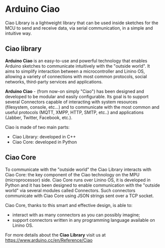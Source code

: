 # Arduino Ciao 
Ciao Library is a lightweight library that can be used inside sketches for the MCU to send and receive data, via serial communication, in a simple and intuitive way.

## Ciao library

**Arduino Ciao** is an easy-to-use and powerful technology that enables Arduino sketches to communicate intuitively with the "outside world". It aims to simplify interaction between a microcontroller and Linino OS, allowing a variety of connections with most common protocols, social networks, third-party services and applications.

**Arduino Ciao** - (from now-on simply "Ciao") has been designed and developed to be modular and easily configurable. Its goal is to support several Connectors capable of interacting with system resources (filesystem, console, etc...) and to communicate with the most common and useful protocols (MQTT, XMPP, HTTP, SMTP, etc..) and applications (Jabber, Twitter, Facebook, etc.).

Ciao is made of two main parts:

* Ciao Library: developed in C++
* Ciao Core: developed in Python

## Ciao Core

To communicate with the "outside world" the Ciao Library interacts with Ciao Core: the key component of the Ciao technology on the MPU (microprocessor) side. Ciao Core runs over Linino OS, it is developed in Python and it has been designed to enable communication with the "outside world" via several modules called Connectors. Such connectors communicate with Ciao Core using JSON strings sent over a TCP socket.

Ciao Core, thanks to this smart and effective design, is able to:

* interact with as many connectors as you can possibly imagine;
* support connectors written in any programming language available on Linino OS.
  
For more details about the **Ciao Library** visit us at https://www.arduino.cc/en/Reference/Ciao
